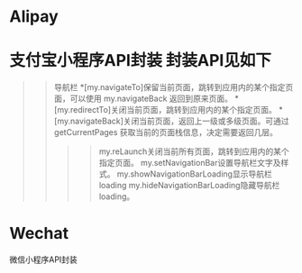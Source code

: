 # Alipay
支付宝小程序API封装 封装API见如下
==========================================================================================================================================
>> 导航栏
*[my.navigateTo]保留当前页面，跳转到应用内的某个指定页面，可以使用 my.navigateBack 返回到原来页面。
*[my.redirectTo]关闭当前页面，跳转到应用内的某个指定页面。
*[my.navigateBack]关闭当前页面，返回上一级或多级页面。可通过 getCurrentPages 获取当前的页面栈信息，决定需要返回几层。
>>>>my.reLaunch关闭当前所有页面，跳转到应用内的某个指定页面。
>>>>my.setNavigationBar设置导航栏文字及样式。
>>>>my.showNavigationBarLoading显示导航栏 loading
>>>>my.hideNavigationBarLoading隐藏导航栏 loading。
# Wechat
微信小程序API封装
